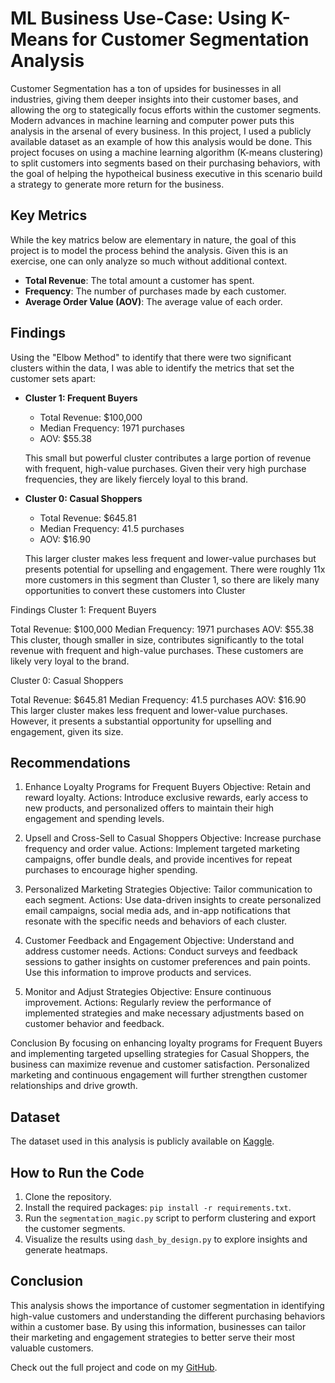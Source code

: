 # ML Business Use-Case: Using K-Means for Customer Segmentation Analysis

Customer Segmentation has a ton of upsides for businesses in all industries, giving them deeper insights into their customer bases, and allowing the org to stategically focus efforts within the customer segments.  Modern advances in machine learning and computer power puts this analysis in the arsenal of every business.  In this project, I used a publicly available dataset as an example of how this analysis would be done.  This project focuses on using a machine learning algorithm (K-means clustering) to split customers into segments based on their purchasing behaviors, with the goal of helping the hypotheical business executive in this scenario build a strategy to generate more return for the business.  

## Key Metrics

While the key matrics below are elementary in nature, the goal of this project is to model the process behind the analysis.  Given this is an exercise, one can only analyze so much without additional context.

- **Total Revenue**: The total amount a customer has spent.
- **Frequency**: The number of purchases made by each customer.
- **Average Order Value (AOV)**: The average value of each order.

## Findings

Using the "Elbow Method" to identify that there were two significant clusters within the data, I was able to identify the metrics that set the customer sets apart:

- **Cluster 1: Frequent Buyers**
  - Total Revenue: $100,000
  - Median Frequency: 1971 purchases
  - AOV: $55.38
  
  This small but powerful cluster contributes a large portion of revenue with frequent, high-value purchases.  Given their very high purchase frequencies, they are likely fiercely loyal to this brand.

- **Cluster 0: Casual Shoppers**
  - Total Revenue: $645.81
  - Median Frequency: 41.5 purchases
  - AOV: $16.90
  
  This larger cluster makes less frequent and lower-value purchases but presents potential for upselling and engagement.  There were roughly 11x more customers in this segment than Cluster 1, so there are likely many opportunities to convert these customers into Cluster

Findings
Cluster 1: Frequent Buyers

Total Revenue: $100,000
Median Frequency: 1971 purchases
AOV: $55.38
This cluster, though smaller in size, contributes significantly to the total revenue with frequent and high-value purchases. These customers are likely very loyal to the brand.

Cluster 0: Casual Shoppers

Total Revenue: $645.81
Median Frequency: 41.5 purchases
AOV: $16.90
This larger cluster makes less frequent and lower-value purchases. However, it presents a substantial opportunity for upselling and engagement, given its size.

## Recommendations

1) Enhance Loyalty Programs for Frequent Buyers
Objective: Retain and reward loyalty.
Actions: Introduce exclusive rewards, early access to new products, and personalized offers to maintain their high engagement and spending levels.

2) Upsell and Cross-Sell to Casual Shoppers
Objective: Increase purchase frequency and order value.
Actions: Implement targeted marketing campaigns, offer bundle deals, and provide incentives for repeat purchases to encourage higher spending.

3) Personalized Marketing Strategies
Objective: Tailor communication to each segment.
Actions: Use data-driven insights to create personalized email campaigns, social media ads, and in-app notifications that resonate with the specific needs and behaviors of each cluster.

4) Customer Feedback and Engagement
Objective: Understand and address customer needs.
Actions: Conduct surveys and feedback sessions to gather insights on customer preferences and pain points. Use this information to improve products and services.

5) Monitor and Adjust Strategies
Objective: Ensure continuous improvement.
Actions: Regularly review the performance of implemented strategies and make necessary adjustments based on customer behavior and feedback.

Conclusion
By focusing on enhancing loyalty programs for Frequent Buyers and implementing targeted upselling strategies for Casual Shoppers, the business can maximize revenue and customer satisfaction. Personalized marketing and continuous engagement will further strengthen customer relationships and drive growth.

## Dataset

The dataset used in this analysis is publicly available on [Kaggle](https://www.kaggle.com/datasets/carrie1/ecommerce-data).

## How to Run the Code

1. Clone the repository.
2. Install the required packages: `pip install -r requirements.txt`.
3. Run the `segmentation_magic.py` script to perform clustering and export the customer segments.
4. Visualize the results using `dash_by_design.py` to explore insights and generate heatmaps.

## Conclusion

This analysis shows the importance of customer segmentation in identifying high-value customers and understanding the different purchasing behaviors within a customer base. By using this information, businesses can tailor their marketing and engagement strategies to better serve their most valuable customers.

Check out the full project and code on my [GitHub](https://github.com/Gmuman7).

